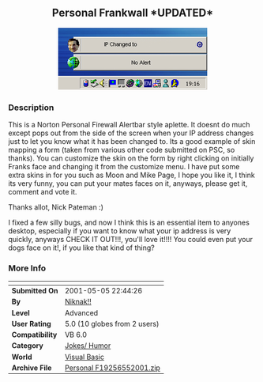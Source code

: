 ﻿<div align="center">

## Personal Frankwall \*UPDATED\*

<img src="PIC200156750329718.jpg">
</div>

### Description

This is a Norton Personal Firewall Alertbar style aplette. It doesnt do much except pops out from the side of the screen when your IP address changes just to let you know what it has been changed to. Its a good example of skin mapping a form (taken from various other code submitted on PSC, so thanks). You can customize the skin on the form by right clicking on initially Franks face and changing it from the customize menu. I have put some extra skins in for you such as Moon and Mike Page, I hope you like it, I think its very funny, you can put your mates faces on it, anyways, please get it, comment and vote it.

Thanks allot, Nick Pateman :)

I fixed a few silly bugs, and now I think this is an essential item to anyones desktop, especially if you want to know what your ip address is very quickly, anyways CHECK IT OUT!!!, you'll love it!!!! You could even put your dogs face on it!, if you like that kind of thing?
 
### More Info
 


<span>             |<span>
---                |---
**Submitted On**   |2001-05-05 22:44:26
**By**             |[Niknak\!\!](https://github.com/Planet-Source-Code/PSCIndex/blob/master/ByAuthor/niknak.md)
**Level**          |Advanced
**User Rating**    |5.0 (10 globes from 2 users)
**Compatibility**  |VB 6\.0
**Category**       |[Jokes/ Humor](https://github.com/Planet-Source-Code/PSCIndex/blob/master/ByCategory/jokes-humor__1-40.md)
**World**          |[Visual Basic](https://github.com/Planet-Source-Code/PSCIndex/blob/master/ByWorld/visual-basic.md)
**Archive File**   |[Personal F19256552001\.zip](https://github.com/Planet-Source-Code/niknak-personal-frankwall-updated__1-22974/archive/master.zip)








